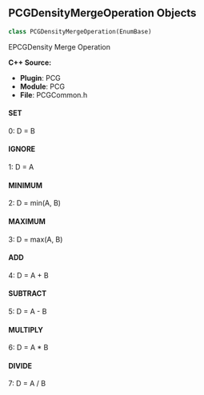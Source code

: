 ## PCGDensityMergeOperation Objects

```python
class PCGDensityMergeOperation(EnumBase)
```

EPCGDensity Merge Operation

**C++ Source:**

- **Plugin**: PCG
- **Module**: PCG
- **File**: PCGCommon.h

<a id="unreal.PCGDensityMergeOperation.SET"></a>

#### SET

0: D = B

<a id="unreal.PCGDensityMergeOperation.IGNORE"></a>

#### IGNORE

1: D = A

<a id="unreal.PCGDensityMergeOperation.MINIMUM"></a>

#### MINIMUM

2: D = min(A, B)

<a id="unreal.PCGDensityMergeOperation.MAXIMUM"></a>

#### MAXIMUM

3: D = max(A, B)

<a id="unreal.PCGDensityMergeOperation.ADD"></a>

#### ADD

4: D = A + B

<a id="unreal.PCGDensityMergeOperation.SUBTRACT"></a>

#### SUBTRACT

5: D = A - B

<a id="unreal.PCGDensityMergeOperation.MULTIPLY"></a>

#### MULTIPLY

6: D = A * B

<a id="unreal.PCGDensityMergeOperation.DIVIDE"></a>

#### DIVIDE

7: D = A / B

<a id="unreal.PCGGenerationStatus"></a>